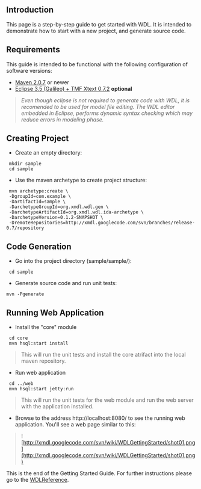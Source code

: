 ## Introduction ##

This page is a step-by-step guide to get started with WDL. It is intended to demonstrate how to start with a new project, and generate source code.

## Requirements ##

This guide is intended to be functional with the following configuration of software versions:
  * [Maven 2.0.7](http://maven.apache.org/) or newer
  * [Eclipse 3.5 (Galileo) + TMF Xtext 0.7.2](http://xtext.itemis.com/) **optional**

> _Even though eclipse is not required to generate code with WDL, it is recomended to be used for model file editing. The WDL editor embedded in Eclipse, performs dynamic syntax checking which may reduce errors in modeling phase._

## Creating Project ##

  * Create an empty directory:
```
 mkdir sample
 cd sample
```
  * Use the maven archetype to create project structure:
```
 mvn archetype:create \
 -DgroupId=com.example \
 -DartifactId=sample \
 -DarchetypeGroupId=org.xmdl.wdl.gen \
 -DarchetypeArtifactId=org.xmdl.wdl.ida-archetype \
 -DarchetypeVersion=0.1.2-SNAPSHOT \
 -DremoteRepositories=http://xmdl.googlecode.com/svn/branches/release-0.7/repository
```

## Code Generation ##
  * Go into the project directory (sample/sample/):
```
 cd sample
```
  * Generate source code and run unit tests:
```
mvn -Pgenerate 
```

## Running Web Application ##
  * Install the "core" module
```
 cd core
 mvn hsql:start install
```
> This will run the unit tests and install the core atrifact into the local maven repository.
  * Run web application
```
 cd ../web
 mvn hsql:start jetty:run
```
> This will run the unit tests for the web module and run the web server with the application installed.
  * Browse to the address http://localhost:8080/ to see the running web application. You'll see a web page similar to this:
> ![http://xmdl.googlecode.com/svn/wiki/WDLGettingStarted/shot01.png](http://xmdl.googlecode.com/svn/wiki/WDLGettingStarted/shot01.png)

This is the end of the Getting Started Guide. For further instructions please go to the [WDLReference](WDLReference.md).